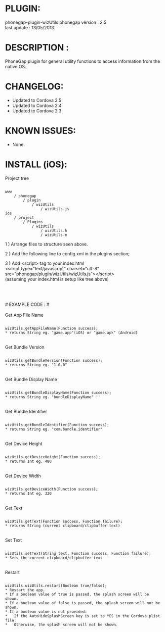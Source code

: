 


# PLUGIN: 

phonegap-plugin-wizUtils
phonegap version : 2.5<br />
last update : 13/05/2013<br />


# DESCRIPTION :

PhoneGap plugin for general utility functions to access information from the native OS.


# CHANGELOG: 
- Updated to Cordova 2.5
- Updated to Cordova 2.4
- Updated to Cordova 2.3


# KNOWN ISSUES:
- None.


# INSTALL (iOS): #

Project tree<br />

<pre><code>
www
    / phonegap
        / plugin
            / wizUtils
                / wizUtils.js
ios
    / project
        / Plugins
            / wizUtils
                / wizUtils.h
                / wizUtils.m
</code></pre>



1 ) Arrange files to structure seen above.


2 ) Add the following line to config.xml in the plugins section;<br />
<plugin name="WizUtils" value="WizUtils" />


3 ) Add \<script\> tag to your index.html<br />
\<script type="text/javascript" charset="utf-8"
src="phonegap/plugin/wizUtils/wizUtils.js"\>\</script\><br />
(assuming your index.html is setup like tree above)

<br />
<br />
<br />
# EXAMPLE CODE : #
<br />
<br />
Get App File Name<br />
<pre><code>
wizUtils.getAppFileName(Function success);
* returns String eg. "game.app"(iOS) or "game.apk" (Android)
</code></pre>
<br />
Get Bundle Version<br />
<pre><code>
wizUtils.getBundleVersion(Function success); 
* returns String eg. "1.0.0"
</code></pre>
<br />
Get Bundle Display Name<br />
<pre><code>
wizUtils.getBundleDisplayName(Function success); 
* returns String eg. "bundleDisplayName" ''
</code></pre>
<br />
Get Bundle Identifier<br />
<pre><code>
wizUtils.getBundleIdentifier(Function success);
* returns String eg. "com.bundle.identifier"
</code></pre>
<br />
Get Device Height<br />
<pre><code>
wizUtils.getDeviceHeight(Function success); 
* returns Int eg. 480
</code></pre>
<br />
Get Device Width<br />
<pre><code>
wizUtils.getDeviceWidth(Function success); 
* returns Int eg. 320
</code></pre>
<br />
Get Text<br />
<pre><code>
wizUtils.getText(Function success, Function failure);
* returns String (current clipboard/clipbuffer text)
</code></pre>
<br />
Set Text<br />
<pre><code>
wizUtils.setText(String text, Function success, Function failure);
* Sets the current clipboard/clipbuffer text
</code></pre>
<br />
Restart<br />
<pre><code>
wizUtils.wizUtils.restart(Boolean true/false);
* Restart the app.
* If a boolean value of true is passed, the splash screen will be shown.
* If a boolean value of false is passed, the splash screen will not be shown.
* If a boolean value is not provided:
*   If the AutoHideSplashScreen key is set to YES in the Cordova.plist file.
*   Otherwise, the splash screen will not be shown.
</code></pre>
<br />
